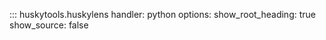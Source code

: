 
::: huskytools.huskylens
    handler: python
    options:
      show_root_heading: true
      show_source: false
